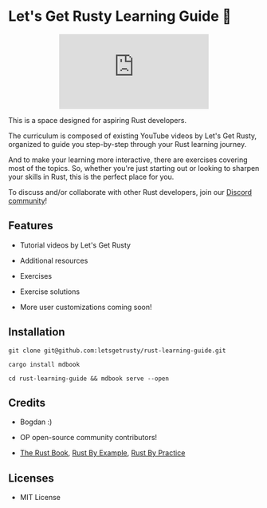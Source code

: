 # Let's Get Rusty Learning Guide 🦀

<div style="display: flex; justify-content: center;">
    <iframe class="youtube-video" src="https://www.youtube.com/embed/Sw5h8m45g2I?si=DGroUbELpUPb5tGG" title="YouTube video player" frameborder="0" allow="accelerometer; autoplay; clipboard-write; encrypted-media; gyroscope; picture-in-picture; web-share" allowfullscreen></iframe>
</div>

This is a space designed for aspiring Rust developers.

The curriculum is composed of existing YouTube videos by Let's Get Rusty, organized to guide you step-by-step through your Rust learning journey.

And to make your learning more interactive, there are exercises covering most of the topics. So, whether you're just starting out or looking to sharpen your skills in Rust, this is the perfect place for you.

To discuss and/or collaborate with other Rust developers, join our [Discord community](https://discord.com/invite/wTfbkNeZnv)!


## Features

- Tutorial videos by Let's Get Rusty

- Additional resources

- Exercises

- Exercise solutions

- More user customizations coming soon!

## Installation

```shell
git clone git@github.com:letsgetrusty/rust-learning-guide.git

cargo install mdbook

cd rust-learning-guide && mdbook serve --open
```


## Credits

- Bogdan :)

- OP open-source community contributors!

- [The Rust Book](https://github.com/rust-lang/book), [Rust By Example](https://github.com/rust-lang/rust-by-example), [Rust By Practice](https://github.com/sunface/rust-by-practice)


## Licenses

- MIT License